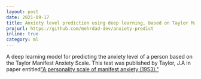```yaml
---
layout: post
date: 2021-09-17
title: Anxiety level prediction using deep learning, based on Taylor Manifest Anxiety Scale
projurl: https://github.com/mehrdad-dev/anxiety-predict
inline: true
category: ml
---
```


A deep learning model for predicting the anxiety level of a person based on the Taylor Manifest Anxiety Scale. This test was published by Taylor, J.A in paper entitled["A personality scale of manifest anxiety (1953)."](https://sci-hub.se/https://doi.org/10.1037/h0056264)